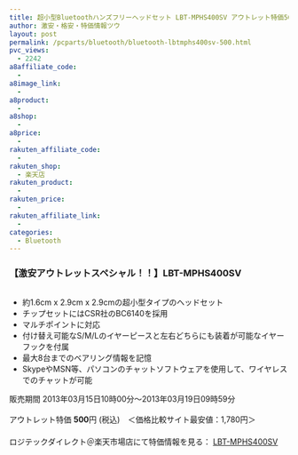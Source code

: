 ```yaml
---
title: 超小型Bluetoothハンズフリーヘッドセット LBT-MPHS400SV アウトレット特価500円！
author: 激安・格安・特価情報ツウ
layout: post
permalink: /pcparts/bluetooth/bluetooth-lbtmphs400sv-500.html
pvc_views:
  - 2242
a8affiliate_code:
  - 
a8image_link:
  - 
a8product:
  - 
a8shop:
  - 
a8price:
  - 
rakuten_affiliate_code:
  - 
rakuten_shop:
  - 楽天店
rakuten_product:
  - 
rakuten_price:
  - 
rakuten_affiliate_link:
  - 
categories:
  - Bluetooth
---
```

### 【激安アウトレットスペシャル！！】LBT-MPHS400SV

<div class="img-bg2 img_L">
  <a href="http://hb.afl.rakuten.co.jp/hgc/036be60e.f56749c0.03ae1481.d73d1064/?pc=http%3a%2f%2fitem.rakuten.co.jp%2flogitec%2flbt-mphs400sv-sale%2f%3fscid%3daf_link_img&m=http%3a%2f%2fm.rakuten.co.jp%2flogitec%2fi%2f10005067%2f" target="_blank"><img src="http://hbb.afl.rakuten.co.jp/hgb/?pc=http%3a%2f%2fthumbnail.image.rakuten.co.jp%2f%400_gold%2flogitec%2fdust%2fLBT-MPHS400SV.jpg%3f_ex%3d128x128&m=http%3a%2f%2fthumbnail.image.rakuten.co.jp%2f%400_gold%2flogitec%2fdust%2fLBT-MPHS400SV.jpg" border="0" title="" alt="" /></a>
</div>

<!--more-->

  * 約1.6cm x 2.9cm x 2.9cmの超小型タイプのヘッドセット
  * チップセットにはCSR社のBC6140を採用
  * マルチポイントに対応
  * 付け替え可能なS/M/Lのイヤーピースと左右どちらにも装着が可能なイヤーフックを付属
  * 最大8台までのベアリング情報を記憶
  * SkypeやMSN等、パソコンのチャットソフトウェアを使用して、ワイヤレスでのチャットが可能

販売期間 2013年03月15日10時00分～2013年03月19日09時59分  
<br clear="all" />アウトレット特価 <span class="tokka-price"><strong>500</strong></span>円 (税込)　＜価格比較サイト最安値：1,780円＞  
　　  
ロジテックダイレクト＠楽天市場店にて特価情報を見る： <a href="http://hb.afl.rakuten.co.jp/hgc/036be60e.f56749c0.03ae1481.d73d1064/?pc=http%3a%2f%2fitem.rakuten.co.jp%2flogitec%2flbt-mphs400sv-sale%2f%3fscid%3daf_link_img&m=http%3a%2f%2fm.rakuten.co.jp%2flogitec%2fi%2f10005067%2f" target="_blank"><span class="fs150p">LBT-MPHS400SV</span></a>